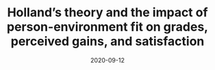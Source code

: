---
title: "Holland’s theory and the impact of person-environment fit on grades, perceived gains, and satisfaction"
collection: publications
permalink: /publication/2020-holland
date: 2020-09-12
venue: 'Higher Education'
link: 'https://doi.org/10.1007/s10734-020-00519-0'
---